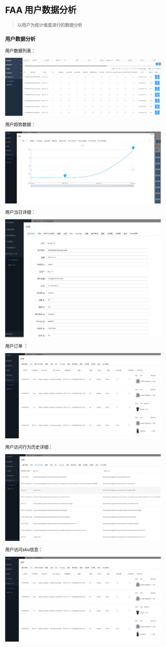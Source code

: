 FAA 用户数据分析
===========

> 以用户为统计维度进行的数据分析


### 用户数据分析


用户数据列表：

![](images/fa-31.png)



用户趋势数据：

![](images/fa-32.png)


用户当日详细：

![](images/fa-33.png)

用户订单 ：


![](images/fa-34.png)

用户访问行为历史详细：

![](images/fa-35.png)

用户访问sku信息：

![](images/fa-34.png)



